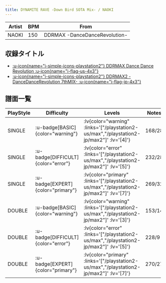 ```yaml
---
title: DYNAMITE RAVE -Down Bird SOTA Mix- / NAOKI
---
```


|Artist|BPM|From|
|------|---|----|
|NAOKI|150|DDRMAX -DanceDanceRevolution-|

## 収録タイトル

- [ :u-icon{name="i-simple-icons-playstation2"} DDRMAX Dance Dance Revolution :u-icon{name="i-flag-us-4x3"} ](/playstation2-us/max)
- [ :u-icon{name="i-simple-icons-playstation2"} DDRMAX2 -DanceDanceRevolution 7thMIX- :u-icon{name="i-flag-jp-4x3"} ](/playstation2-jp/max2)

## 譜面一覧

|PlayStyle|Difficulty|Levels|Notes|Movie|
|---------|----------|------|-----|-----|
|SINGLE| :u-badge[BASIC]{color="warning"} | :lv{color="warning" :links='["/playstation2-us/max","/playstation2-jp/max2"]' :lv='[4]'} |168/28||
|SINGLE| :u-badge[DIFFICULT]{color="error"} | :lv{color="error" :links='["/playstation2-us/max","/playstation2-jp/max2"]' :lv='[5]'} |232/28||
|SINGLE| :u-badge[EXPERT]{color="primary"} | :lv{color="primary" :links='["/playstation2-us/max","/playstation2-jp/max2"]' :lv='[7]'} |269/32||
|DOUBLE| :u-badge[BASIC]{color="warning"} | :lv{color="warning" :links='["/playstation2-us/max","/playstation2-jp/max2"]' :lv='[3]'} |153/14||
|DOUBLE| :u-badge[DIFFICULT]{color="error"} | :lv{color="error" :links='["/playstation2-us/max","/playstation2-jp/max2"]' :lv='[5]'} |228/9||
|DOUBLE| :u-badge[EXPERT]{color="primary"} | :lv{color="primary" :links='["/playstation2-us/max","/playstation2-jp/max2"]' :lv='[7]'} |270/27||
